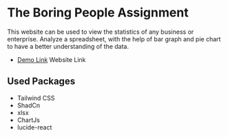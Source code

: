 # The Boring People Assignment

This website can be used to view the statistics of any business or enterprise.
Analyze a spreadsheet, with the help of bar graph and pie chart to have a better understanding of the data.

- [Demo Link](https://boringassignment.netlify.app) Website Link

## Used Packages

- Tailwind CSS
- ShadCn
- xlsx
- ChartJs
- lucide-react
